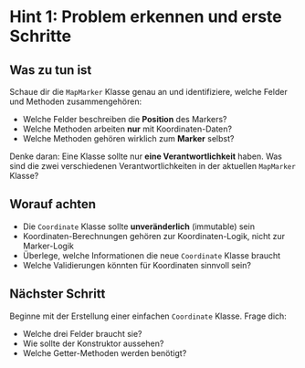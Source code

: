 # Hint 1: Problem erkennen und erste Schritte

## Was zu tun ist
Schaue dir die `MapMarker` Klasse genau an und identifiziere, welche Felder und Methoden zusammengehören:
- Welche Felder beschreiben die **Position** des Markers?
- Welche Methoden arbeiten **nur** mit Koordinaten-Daten?
- Welche Methoden gehören wirklich zum **Marker** selbst?

Denke daran: Eine Klasse sollte nur **eine Verantwortlichkeit** haben. Was sind die zwei verschiedenen Verantwortlichkeiten in der aktuellen `MapMarker` Klasse?

## Worauf achten
- Die `Coordinate` Klasse sollte **unveränderlich** (immutable) sein
- Koordinaten-Berechnungen gehören zur Koordinaten-Logik, nicht zur Marker-Logik
- Überlege, welche Informationen die neue `Coordinate` Klasse braucht
- Welche Validierungen könnten für Koordinaten sinnvoll sein?

## Nächster Schritt
Beginne mit der Erstellung einer einfachen `Coordinate` Klasse. Frage dich:
- Welche drei Felder braucht sie?
- Wie sollte der Konstruktor aussehen?
- Welche Getter-Methoden werden benötigt?
